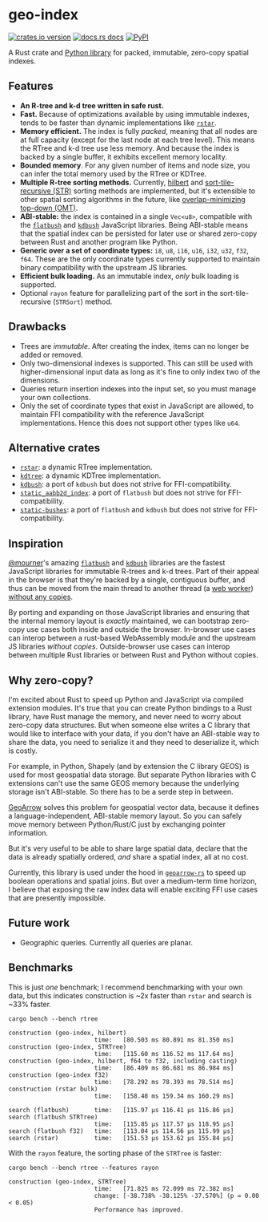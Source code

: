 # geo-index

[![crates.io version][crates.io_badge]][crates.io_link]
[![docs.rs docs][docs.rs_badge]][docs.rs_link]
[![PyPI][pypi_badge]][pypi_link]

[crates.io_badge]: https://img.shields.io/crates/v/geo-index.svg
[crates.io_link]: https://crates.io/crates/geo-index
[docs.rs_badge]: https://docs.rs/geo-index/badge.svg
[docs.rs_link]: https://docs.rs/geo-index
[pypi_badge]: https://badge.fury.io/py/geoindex-rs.svg
[pypi_link]: https://pypi.org/project/geoindex-rs/

A Rust crate and [Python library](https://kylebarron.dev/geo-index/latest/) for packed, immutable, zero-copy spatial indexes.

## Features

- **An R-tree and k-d tree written in safe rust.**
- **Fast.** Because of optimizations available by using immutable indexes, tends to be faster than dynamic implementations like [`rstar`](https://github.com/georust/rstar).
- **Memory efficient.** The index is fully _packed_, meaning that all nodes are at full capacity (except for the last node at each tree level). This means the RTree and k-d tree use less memory. And because the index is backed by a single buffer, it exhibits excellent memory locality.
- **Bounded memory**. For any given number of items and node size, you can infer the total memory used by the RTree or KDTree.
- **Multiple R-tree sorting methods.** Currently, [hilbert](https://en.wikipedia.org/wiki/Hilbert_R-tree) and [sort-tile-recursive (STR)](https://ia600900.us.archive.org/27/items/nasa_techdoc_19970016975/19970016975.pdf) sorting methods are implemented, but it's extensible to other spatial sorting algorithms in the future, like [overlap-minimizing top-down (OMT)](https://ceur-ws.org/Vol-74/files/FORUM_18.pdf).
- **ABI-stable:** the index is contained in a single `Vec<u8>`, compatible with the [`flatbush`](https://github.com/mourner/flatbush) and [`kdbush`](https://github.com/mourner/kdbush) JavaScript libraries. Being ABI-stable means that the spatial index can be persisted for later use or shared zero-copy between Rust and another program like Python.
- **Generic over a set of coordinate types:** `i8`, `u8`, `i16`, `u16`, `i32`, `u32`, `f32`, `f64`. These are the only coordinate types currently supported to maintain binary compatibility with the upstream JS libraries.
- **Efficient bulk loading.** As an immutable index, _only_ bulk loading is supported.
- Optional `rayon` feature for parallelizing part of the sort in the sort-tile-recursive (`STRSort`) method.

## Drawbacks

- Trees are _immutable_. After creating the index, items can no longer be added or removed.
- Only two-dimensional indexes is supported. This can still be used with higher-dimensional input data as long as it's fine to only index two of the dimensions.
- Queries return insertion indexes into the input set, so you must manage your own collections.
- Only the set of coordinate types that exist in JavaScript are allowed, to maintain FFI compatibility with the reference JavaScript implementations. Hence this does not support other types like `u64`.

## Alternative crates

- [`rstar`](https://github.com/georust/rstar): a dynamic RTree implementation.
- [`kdtree`](https://github.com/mrhooray/kdtree-rs): a dynamic KDTree implementation.
- [`kdbush`](https://github.com/pka/rust-kdbush): a port of `kdbush` but does not strive for FFI-compatibility.
- [`static_aabb2d_index`](https://github.com/jbuckmccready/static_aabb2d_index): a port of `flatbush` but does not strive for FFI-compatibility.
- [`static-bushes`](https://github.com/apendleton/static-bushes): a port of `flatbush` and `kdbush` but does not strive for FFI-compatibility.

## Inspiration

[@mourner](https://github.com/mourner)'s amazing [`flatbush`](https://github.com/mourner/flatbush) and [`kdbush`](https://github.com/mourner/kdbush) libraries are the fastest JavaScript libraries for immutable R-trees and k-d trees. Part of their appeal in the browser is that they're backed by a single, contiguous buffer, and thus can be moved from the main thread to another thread (a [web worker](https://developer.mozilla.org/en-US/docs/Web/API/Web_Workers_API)) [without any copies](https://developer.mozilla.org/en-US/docs/Web/API/Web_Workers_API/Transferable_objects).

By porting and expanding on those JavaScript libraries and ensuring that the internal memory layout is _exactly_ maintained, we can bootstrap zero-copy use cases both inside and outside the browser. In-browser use cases can interop between a rust-based WebAssembly module and the upstream JS libraries _without copies_. Outside-browser use cases can interop between multiple Rust libraries or between Rust and Python without copies.

## Why zero-copy?

I'm excited about Rust to speed up Python and JavaScript via compiled extension modules. It's true that you can create Python bindings to a Rust library, have Rust manage the memory, and never need to worry about zero-copy data structures. But when someone else writes a C library that would like to interface with your data, if you don't have an ABI-stable way to share the data, you need to serialize it and they need to deserialize it, which is costly.

For example, in Python, Shapely (and by extension the C library GEOS) is used for most geospatial data storage. But separate Python libraries with C extensions can't use the same GEOS memory because the underlying storage isn't ABI-stable. So there has to be a serde step in between.

[GeoArrow](https://geoarrow.org/) solves this problem for geospatial vector data, because it defines a language-independent, ABI-stable memory layout. So you can safely move memory between Python/Rust/C just by exchanging pointer information.

But it's very useful to be able to share large spatial data, declare that the data is already spatially ordered, _and_ share a spatial index, all at no cost.

Currently, this library is used under the hood in [`geoarrow-rs`](https://github.com/geoarrow/geoarrow-rs) to speed up boolean operations and spatial joins. But over a medium-term time horizon, I believe that exposing the raw index data will enable exciting FFI use cases that are presently impossible.

## Future work

- Geographic queries. Currently all queries are planar.

## Benchmarks

This is just _one_ benchmark; I recommend benchmarking with your own data, but this indicates construction is ~2x faster than `rstar` and search is ~33% faster.

```ignore
cargo bench --bench rtree
```

```ignore
construction (geo-index, hilbert)
                        time:   [80.503 ms 80.891 ms 81.350 ms]
construction (geo-index, STRTree)
                        time:   [115.60 ms 116.52 ms 117.64 ms]
construction (geo-index, hilbert, f64 to f32, including casting)
                        time:   [86.409 ms 86.681 ms 86.984 ms]
construction (geo-index f32)
                        time:   [78.292 ms 78.393 ms 78.514 ms]
construction (rstar bulk)
                        time:   [158.48 ms 159.34 ms 160.29 ms]

search (flatbush)       time:   [115.97 µs 116.41 µs 116.86 µs]
search (flatbush STRTree)
                        time:   [115.85 µs 117.57 µs 118.95 µs]
search (flatbush f32)   time:   [113.04 µs 114.56 µs 115.99 µs]
search (rstar)          time:   [151.53 µs 153.62 µs 155.84 µs]
```

With the `rayon` feature, the sorting phase of the `STRTree` is faster:

```ignore
cargo bench --bench rtree --features rayon
```

```ignore
construction (geo-index, STRTree)
                        time:   [71.825 ms 72.099 ms 72.382 ms]
                        change: [-38.738% -38.125% -37.570%] (p = 0.00 < 0.05)
                        Performance has improved.
```
